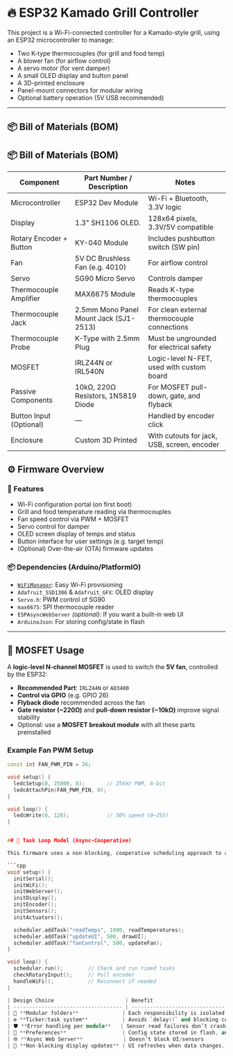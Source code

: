 # 🔥 ESP32 Kamado Grill Controller

This project is a Wi-Fi-connected controller for a Kamado-style grill, using an ESP32 microcontroller to manage:

- Two K-type thermocouples (for grill and food temp)
- A blower fan (for airflow control)
- A servo motor (for vent damper)
- A small OLED display and button panel
- A 3D-printed enclosure
- Panel-mount connectors for modular wiring
- Optional battery operation (5V USB recommended)

---

## 📦 Bill of Materials (BOM)

## 📦 Bill of Materials (BOM)

| Component                     | Part Number / Description             | Notes                                      |
|-------------------------------|----------------------------------------|--------------------------------------------|
| Microcontroller               | ESP32 Dev Module                       | Wi-Fi + Bluetooth, 3.3V logic               |
| Display                       | 1.3" SH1106 OLED.                      | 128x64 pixels, 3.3V/5V compatible           |
| Rotary Encoder + Button       | KY-040 Module                          | Includes pushbutton switch (SW pin)        |
| Fan                           | 5V DC Brushless Fan (e.g. 4010)        | For airflow control                         |
| Servo                         | SG90 Micro Servo                       | Controls damper                             |
| Thermocouple Amplifier        | MAX6675 Module                         | Reads K-type thermocouples                  |
| Thermocouple Jack             | 2.5mm Mono Panel Mount Jack (SJ1-2513) | For clean external thermocouple connections |
| Thermocouple Probe            | K-Type with 2.5mm Plug                 | Must be ungrounded for electrical safety    |
| MOSFET                        | IRLZ44N or IRL540N                     | Logic-level N-FET, used with custom board   |
| Passive Components            | 10kΩ, 220Ω Resistors, 1N5819 Diode     | For MOSFET pull-down, gate, and flyback     |
| Button Input (Optional)       | —                                      | Handled by encoder click                    |
| Enclosure                     | Custom 3D Printed                      | With cutouts for jack, USB, screen, encoder |


## ⚙️ Firmware Overview

### 🔌 Features
- Wi-Fi configuration portal (on first boot)
- Grill and food temperature reading via thermocouples
- Fan speed control via PWM + MOSFET
- Servo control for damper
- OLED screen display of temps and status
- Button interface for user settings (e.g. target temp)
- (Optional) Over-the-air (OTA) firmware updates

### 📦 Dependencies (Arduino/PlatformIO)

- [`WiFiManager`](https://github.com/tzapu/WiFiManager): Easy Wi-Fi provisioning
- `Adafruit_SSD1306` & `Adafruit_GFX`: OLED display
- `Servo.h`: PWM control of SG90
- `max6675`: SPI thermocouple reader
- `ESPAsyncWebServer` *(optional)*: If you want a built-in web UI
- `ArduinoJson`: For storing config/state in flash

---

## 🧠 MOSFET Usage

A **logic-level N-channel MOSFET** is used to switch the **5V fan**, controlled by the ESP32:

- **Recommended Part**: `IRLZ44N` or `AO3400`
- **Control via GPIO** (e.g. GPIO 26)
- **Flyback diode** recommended across the fan
- **Gate resistor (~220Ω)** and **pull-down resistor (~10kΩ)** improve signal stability
- Optional: use a **MOSFET breakout module** with all these parts preinstalled

### Example Fan PWM Setup
```cpp
const int FAN_PWM_PIN = 26;

void setup() {
  ledcSetup(0, 25000, 8);       // 25kHz PWM, 8-bit
  ledcAttachPin(FAN_PWM_PIN, 0);
}

void loop() {
  ledcWrite(0, 128);            // 50% speed (0–255)
}


## 🔄 Task Loop Model (Async-Cooperative)

This firmware uses a non-blocking, cooperative scheduling approach to avoid delays and ensure responsiveness across all subsystems.

```cpp
void setup() {
  initSerial();
  initWiFi();
  initWebServer();
  initDisplay();
  initEncoder();
  initSensors();
  initActuators();

  scheduler.addTask("readTemps", 1000, readTemperatures);
  scheduler.addTask("updateUI", 500, drawUI);
  scheduler.addTask("fanControl", 500, updateFan);
}

void loop() {
  scheduler.run();        // Check and run timed tasks
  checkRotaryInput();     // Poll encoder
  handleWiFi();           // Reconnect if needed
}

| Design Choice                       | Benefit                                             |
| ----------------------------------- | --------------------------------------------------- |
| 🧩 **Modular folders**              | Each responsibility is isolated and testable        |
| ⚙️ **Ticker/task system**           | Avoids `delay()` and blocking code                  |
| 🛡️ **Error handling per module**   | Sensor read failures don’t crash system             |
| 🧠 **Preferences**                  | Config state stored in flash, auto-reloaded         |
| 🌐 **Async Web Server**             | Doesn’t block UI/sensors                            |
| 🧼 **Non-blocking display updates** | UI refreshes when data changes, not just on a timer |

